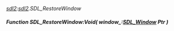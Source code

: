 _[sdl2](../../modules/sdl2/sdl2-module.md):[sdl2](../../modules/sdl2/sdl2-module.md).SDL\_RestoreWindow_
##### Function SDL\_RestoreWindow:Void( window_:[SDL_Window](../../modules/sdl2/sdl2-sdl_window.md) Ptr )
